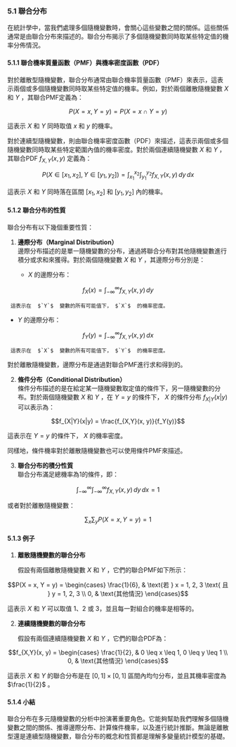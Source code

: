 ### 5.1 聯合分布

在統計學中，當我們處理多個隨機變數時，會關心這些變數之間的關係。這些關係通常是由聯合分布來描述的。聯合分布揭示了多個隨機變數同時取某些特定值的機率分佈情況。

#### 5.1.1 聯合機率質量函數（PMF）與機率密度函數（PDF）

對於離散型隨機變數，聯合分布通常由聯合機率質量函數（PMF）來表示，這表示兩個或多個隨機變數同時取某些特定值的機率。例如，對於兩個離散隨機變數  $`X`$  和  $`Y`$ ，其聯合PMF定義為：


```math
P(X = x, Y = y) = P(X = x \cap Y = y)
```


這表示  $`X`$  和  $`Y`$  同時取值  $`x`$  和  $`y`$  的機率。

對於連續型隨機變數，則由聯合機率密度函數（PDF）來描述，這表示兩個或多個隨機變數同時取某些特定範圍內值的機率密度。對於兩個連續隨機變數  $`X`$  和  $`Y`$ ，其聯合PDF  $`f_{X,Y}(x, y)`$  定義為：


```math
P(X \in [x_1, x_2], Y \in [y_1, y_2]) = \int_{x_1}^{x_2} \int_{y_1}^{y_2} f_{X,Y}(x, y) \, dy \, dx
```


這表示  $`X`$  和  $`Y`$  同時落在區間  $`[x_1, x_2]`$  和  $`[y_1, y_2]`$  內的機率。

#### 5.1.2 聯合分布的性質

聯合分布有以下幾個重要性質：

1. **邊際分布（Marginal Distribution）**  
   邊際分布描述的是單一隨機變數的分布，通過將聯合分布對其他隨機變數進行積分或求和來獲得。對於兩個隨機變數  $`X`$  和  $`Y`$ ，其邊際分布分別是：

   -  $`X`$  的邊際分布：
     
```math
f_X(x) = \int_{-\infty}^{\infty} f_{X,Y}(x, y) \, dy
```

     這表示在  $`Y`$  變數的所有可能值下， $`X`$  的機率密度。

   -  $`Y`$  的邊際分布：
     
```math
f_Y(y) = \int_{-\infty}^{\infty} f_{X,Y}(x, y) \, dx
```

     這表示在  $`X`$  變數的所有可能值下， $`Y`$  的機率密度。

   對於離散隨機變數，邊際分布是通過對聯合PMF進行求和得到的。

2. **條件分布（Conditional Distribution）**  
   條件分布描述的是在給定某一隨機變數取定值的條件下，另一隨機變數的分布。對於兩個隨機變數  $`X`$  和  $`Y`$ ，在  $`Y = y`$  的條件下， $`X`$  的條件分布  $`f_{X|Y}(x|y)`$  可以表示為：

   
```math
f_{X|Y}(x|y) = \frac{f_{X,Y}(x, y)}{f_Y(y)}
```

   這表示在  $`Y = y`$  的條件下， $`X`$  的機率密度。

   同樣地，條件機率對於離散隨機變數也可以使用條件PMF來描述。

3. **聯合分布的積分性質**  
   聯合分布滿足總機率為1的條件，即：
   
```math
\int_{-\infty}^{\infty} \int_{-\infty}^{\infty} f_{X,Y}(x, y) \, dy \, dx = 1
```

   或者對於離散隨機變數：
   
```math
\sum_{x} \sum_{y} P(X = x, Y = y) = 1
```


#### 5.1.3 例子

1. **離散隨機變數的聯合分布**

   假設有兩個離散隨機變數  $`X`$  和  $`Y`$ ，它們的聯合PMF如下所示：

   
```math
P(X = x, Y = y) = \begin{cases}
   \frac{1}{6}, & \text{若 } x = 1, 2, 3 \text{ 且 } y = 1, 2, 3 \\
   0, & \text{其他情況}
   \end{cases}
```


   這表示  $`X`$  和  $`Y`$  可以取值 1、2 或 3，並且每一對組合的機率是相等的。

2. **連續隨機變數的聯合分布**

   假設有兩個連續隨機變數  $`X`$  和  $`Y`$ ，它們的聯合PDF為：

   
```math
f_{X,Y}(x, y) = \begin{cases}
   \frac{1}{2}, & 0 \leq x \leq 1, 0 \leq y \leq 1 \\
   0, & \text{其他情況}
   \end{cases}
```


   這表示  $`X`$  和  $`Y`$  的聯合分布是在  $`[0, 1] \times [0, 1]`$  區間內均勻分布，並且其機率密度為  $`\frac{1}{2}`$ 。

#### 5.1.4 小結

聯合分布在多元隨機變數的分析中扮演著重要角色。它能夠幫助我們理解多個隨機變數之間的關係、推導邊際分布、計算條件機率，以及進行統計推斷。無論是離散型還是連續型隨機變數，聯合分布的概念和性質都是理解多變量統計模型的基礎。